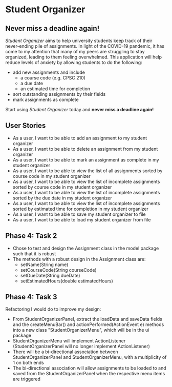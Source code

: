 # Student Organizer

## Never miss a deadline again!

*Student Organizer* aims to help university students keep track of their never-ending pile of assignments. In light of the COVID-19 pandemic, it has come to my attention that many of my peers are struggling to stay organized, leading to them feeling overwhelmed. This application will help reduce levels of anxiety by allowing students to do the following:
- add new assignments and include
	- a course code (e.g. CPSC 210)
	- a due date
	- an estimated time for completion
- sort outstanding assignments by their fields
- mark assignments as complete

Start using *Student Organizer* today and **never miss a deadline again!**

## User Stories
- As a user, I want to be able to add an assignment to my student organizer
- As a user, I want to be able to delete an assignment from my student organizer
- As a user, I want to be able to mark an assignment as complete in my student organizer
- As a user, I want to be able to view the list of all assignments sorted by course code in my student organizer
- As a user, I want to be able to view the list of incomplete assignments sorted by course code in my student organizer
- As a user, I want to be able to view the list of incomplete assignments sorted by the due date in my student organizer
- As a user, I want to be able to view the list of incomplete assignments sorted by estimated time for completion in my student organizer
- As a user, I want to be able to save my student organizer to file
- As a user, I want to be able to load my student organizer from file

## Phase 4: Task 2
- Chose to test and design the Assignment class in the model package such that it is robust
- The methods with a robust design in the Assignment class are:
    - setName(String name)
    - setCourseCode(String courseCode)
    - setDueDate(String dueDate)
    - setEstimatedHours(double estimatedHours)
    
## Phase 4: Task 3
Refactoring I would do to improve my design:
- From StudentOrganizerPanel, extract the loadData and saveData fields and the createMenuBar() and actionPerformed(ActionEvent e) methods into a new class "StudentOrganizerMenu", which will be in the ui package
- StudentOrganizerMenu will implement ActionListener (StudentOrganizerPanel will no longer implement ActionListener)
- There will be a bi-directional association between StudentOrganizerPanel and StudentOrganizerMenu, with a multiplicity of 1 on both ends
- The bi-directional association will allow assignments to be loaded to and saved from the StudentOrganizerPanel when the respective menu items are triggered
